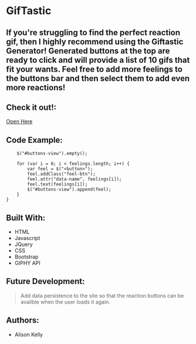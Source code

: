 # GifTastic

## If you're struggling to find the perfect reaction gif, then I highly recommend using the Giftastic Generator! Generated buttons at the top are ready to click and will provide a list of 10 gifs that fit your wants. Feel free to add more feelings to the buttons bar and then select them to add even more reactions!


## Check it out!: 
[Open Here](https://fayelinks.github.io/GifTastic/ "Giftastic Generator")

## Code Example:

``` function renderButtons() {
    $("#buttons-view").empty();

    for (var i = 0; i < feelings.length; i++) {
        var feel = $("<button>");
        feel.addClass("feel-btn");
        feel.attr("data-name", feelings[i]);
        feel.text(feelings[i]);
        $("#buttons-view").append(feel);
    }
}
```

## Built With:
*  HTML
* Javascript
* JQuery 
* CSS
* Bootstrap
* GIPHY API


## Future Development: 
> Add data persistence to the site so that the reaction buttons can be availble when the user loads it again.


## Authors: 
* Alison Kelly
